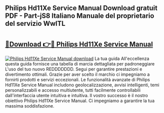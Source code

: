 ## Philips Hd11Xe Service Manual Download gratuit PDF - Part-jS8 Italiano Manuale del proprietario del servizio WwlTL

# <h2><a href="http://dffyfj.blite.top/?on=Philips+Hd11Xe+Service+Manual">🔗Download 👉🔴 Philips Hd11Xe Service Manual</a></h2>

[![Philips Hd11Xe Service Manual download](https://i.imgur.com/lujVjoI.png)](http://dffyfj.blite.top/?on=Philips+Hd11Xe+Service+Manual)
La tua guida All'eccellenza questa guida fornisce una tabella di marcia dettagliata per padroneggiare L'uso del tuo nuovo REDDDDDDD. Segui per garantire prestazioni e divertimento ottimali. Grazie per aver scelto il marchio ci impegniamo a fornirti prodotti e servizi eccezionali. Le funzionalità avanzate di Philips Hd11Xe Service Manual includono geolocalizzazione, avvisi intelligenti, temi personalizzabili e accesso multiutente, tutti facilmente controllabili dall'interfaccia utente intuitiva e intuitiva. Il vostro successo è il nostro obiettivo Philips Hd11Xe Service Manual. Ci impegniamo a garantire la tua massima soddisfazione.
